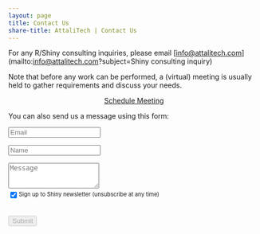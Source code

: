 ```yaml
---
layout: page
title: Contact Us
share-title: AttaliTech | Contact Us
---
```


<script src="https://www.google.com/recaptcha/api.js" async defer></script>

For any R/Shiny consulting inquiries, please email [info@attalitech.com](mailto:info@attalitech.com?subject=Shiny consulting inquiry)

Note that before any work can be performed, a (virtual) meeting is usually held to gather requirements and discuss your needs.

<div style="text-align: center;">
<a href="https://calendly.com/attalitech/meeting" class="schedule-btn actionbtn">
  <span class="far fa-calendar-check" aria-hidden="true"></span>
  Schedule Meeting
</a>
</div>

You can also send us a message using this form:

<form action="https://submit-form.com/sV7y563V" class="form" id="contact-form">
  <div class="row">
    <div class="col-6">
      <input type="email" name="email" required="required" class="form-control input-lg" placeholder="Email" title="Email" style="margin-bottom: 15px;">
    </div>
    <div class="col-6">
      <input type="text" name="name" class="form-control input-lg" placeholder="Name" title="Name" style="margin-bottom: 15px;">
    </div>
  </div>
  <textarea type="text" name="content" class="form-control input-lg" placeholder="Message" title="Message" required="required" rows="3"></textarea>
  <div style="margin-top: 5px; display: flex; margin-bottom: 15px; font-size: 0.7rem;">
    <input type="checkbox" id="formspree-subscribe" name="formspree-subscribe" value="agree" checked style="margin-top: 2px; margin-right: 4px;" />
    <label for="formspree-subscribe">Sign up to Shiny newsletter (unsubscribe at any time)</label>
  </div>

  <div class="g-recaptcha" data-sitekey="6Levj9waAAAAAKjnDWEPUfENn91YBRofBG7VxCUP" data-callback="function(){ document.getElementById('submit_contact').disabled = false; }"></div>
  <input type="hidden" name="_feedback.success.title" value="Thanks for contacting AttaliTech, we'll be in touch shortly!" />
  <input type="hidden" name="_email.from" value="Formspark AttaliTech" />
  <input type="hidden" name="_feedback.error.title" value="An error occurred (did you check the &quot;I'm not a robot&quot; box?)" />

  <br/>
  <button id="submit_contact" type="submit" class="btn btn-lg btn-primary" disabled>Submit</button>
</form>
